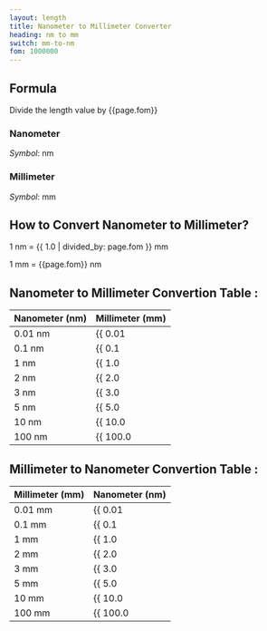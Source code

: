 ```yaml
---
layout: length
title: Nanometer to Millimeter Converter
heading: nm to mm
switch: mm-to-nm
fom: 1000000
---
```


## Formula
Divide the length value by {{page.fom}}

### Nanometer
*Symbol*: nm

### Millimeter
*Symbol*: mm

## How to Convert Nanometer to Millimeter?
1 nm = {{ 1.0 | divided_by: page.fom }} mm

1 mm = {{page.fom}} nm

## Nanometer to Millimeter Convertion Table :

| Nanometer (nm) | Millimeter (mm) |
| ---- | ---- |
| 0.01 nm | {{ 0.01 | divided_by: page.fom | round: 12 }} mm |
| 0.1 nm | {{ 0.1 | divided_by: page.fom | round: 12 }} mm |
| 1 nm | {{ 1.0 | divided_by: page.fom | round: 12 }} mm |
| 2 nm | {{ 2.0 | divided_by: page.fom | round: 12 }} mm |
| 3 nm | {{ 3.0 | divided_by: page.fom | round: 12 }} mm |
| 5 nm | {{ 5.0 | divided_by: page.fom | round: 12 }} mm |
| 10 nm | {{ 10.0 | divided_by: page.fom | round: 12 }} mm |
| 100 nm | {{ 100.0 | divided_by: page.fom | round: 12 }} mm |

## Millimeter to Nanometer Convertion Table :

| Millimeter (mm) | Nanometer (nm) |
| ---- | ---- |
| 0.01 mm | {{ 0.01 | times: page.fom | round: 12 }} nm |
| 0.1 mm | {{ 0.1 | times: page.fom | round: 12 }} nm |
| 1 mm | {{ 1.0 | times: page.fom | round: 12 }} nm |
| 2 mm | {{ 2.0 | times: page.fom | round: 12 }} nm |
| 3 mm | {{ 3.0 | times: page.fom | round: 12 }} nm |
| 5 mm | {{ 5.0 | times: page.fom | round: 12 }} nm |
| 10 mm | {{ 10.0 | times: page.fom | round: 12 }} nm |
| 100 mm | {{ 100.0 | times: page.fom | round: 12 }} nm |

<script>
selectInput[0].selected = true
selectOutput[2].selected = true
</script>
